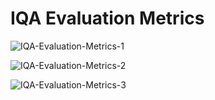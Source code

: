 # IQA Evaluation Metrics

![IQA-Evaluation-Metrics-1](https://user-images.githubusercontent.com/31528604/150490967-d5dd1922-5208-41c5-82b4-01b6d7074530.png)

![IQA-Evaluation-Metrics-2](https://user-images.githubusercontent.com/31528604/150490997-e9030053-f519-4fec-b817-25751f7f9146.png)

![IQA-Evaluation-Metrics-3](https://user-images.githubusercontent.com/31528604/150491038-cbf480f1-f0ba-4ed9-ac1a-dae106e33ff6.png)
